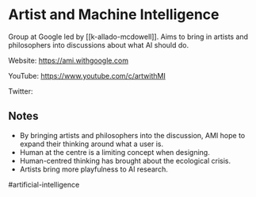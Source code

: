 # Artist and Machine Intelligence

Group at Google led by [[k-allado-mcdowell]]. Aims to bring in artists and philosophers into discussions about what AI should do.

Website:
https://ami.withgoogle.com

YouTube:
https://www.youtube.com/c/artwithMI

Twitter:

## Notes

- By bringing artists and philosophers into the discussion, AMI hope to expand their thinking around what a user is.
- Human at the centre is a limiting concept when designing.
- Human-centred thinking has brought about the ecological crisis.
- Artists bring more playfulness to AI research.

#artificial-intelligence 